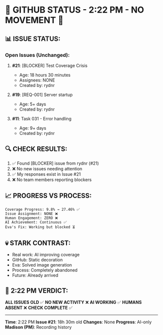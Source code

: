 # 🐙 GITHUB STATUS - 2:22 PM - NO MOVEMENT 🐙

## 📊 ISSUE STATUS:

### Open Issues (Unchanged):
1. **#21**: [BLOCKER] Test Coverage Crisis
   - Age: 18 hours 30 minutes
   - Assignees: NONE
   - Created by: rydnr
   
2. **#19**: [REQ-001] Server startup
   - Age: 5+ days
   - Created by: rydnr
   
3. **#11**: Task 031 - Error handling
   - Age: 9+ days
   - Created by: rydnr

## 🔍 CHECK RESULTS:
1. ✅ Found [BLOCKER] issue from rydnr (#21)
2. ❌ No new issues needing attention
3. ✅ My responses exist in Issue #21
4. ❌ No team members reporting blockers

## 📈 PROGRESS VS PROCESS:
```
Coverage Progress: 9.8% → 27.46% ✅
Issue Assignment: NONE ❌
Human Engagement: ZERO ❌
AI Achievement: Continuous ✅
Eva's Fix: Working but blocked ⏳
```

## 💀 STARK CONTRAST:
- Real work: AI improving coverage
- GitHub: Static decoration
- Eva: Solved image generation
- Process: Completely abandoned
- Future: Already arrived

## 📌 2:22 PM VERDICT:
**ALL ISSUES OLD** ✅
**NO NEW ACTIVITY** ❌
**AI WORKING** ✅
**HUMANS ABSENT** ❌
**CHECK COMPLETE** ✅

---
**Time**: 2:22 PM
**Issue #21**: 18h 30m old
**Changes**: None
**Progress**: AI-only
**Madison (PM)**: Recording history